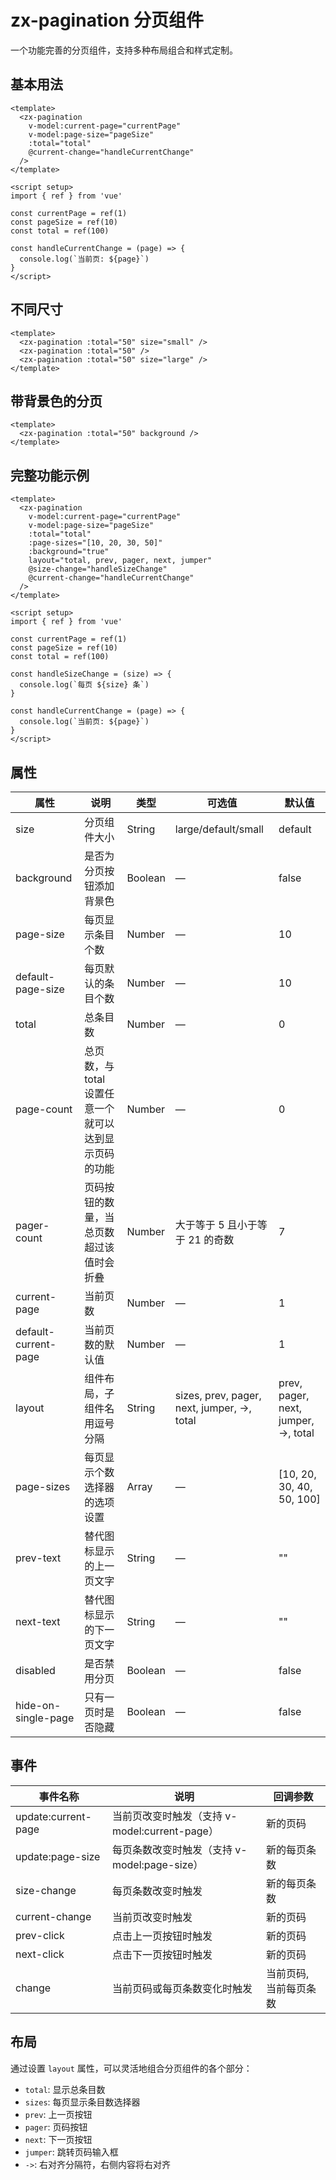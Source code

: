 # zx-pagination 分页组件

一个功能完善的分页组件，支持多种布局组合和样式定制。

## 基本用法

```vue
<template>
  <zx-pagination
    v-model:current-page="currentPage"
    v-model:page-size="pageSize"
    :total="total"
    @current-change="handleCurrentChange"
  />
</template>

<script setup>
import { ref } from 'vue'

const currentPage = ref(1)
const pageSize = ref(10)
const total = ref(100)

const handleCurrentChange = (page) => {
  console.log(`当前页: ${page}`)
}
</script>
```

## 不同尺寸

```vue
<template>
  <zx-pagination :total="50" size="small" />
  <zx-pagination :total="50" />
  <zx-pagination :total="50" size="large" />
</template>
```

## 带背景色的分页

```vue
<template>
  <zx-pagination :total="50" background />
</template>
```

## 完整功能示例

```vue
<template>
  <zx-pagination
    v-model:current-page="currentPage"
    v-model:page-size="pageSize"
    :total="total"
    :page-sizes="[10, 20, 30, 50]"
    :background="true"
    layout="total, prev, pager, next, jumper"
    @size-change="handleSizeChange"
    @current-change="handleCurrentChange"
  />
</template>

<script setup>
import { ref } from 'vue'

const currentPage = ref(1)
const pageSize = ref(10)
const total = ref(100)

const handleSizeChange = (size) => {
  console.log(`每页 ${size} 条`)
}

const handleCurrentChange = (page) => {
  console.log(`当前页: ${page}`)
}
</script>
```

## 属性

| 属性 | 说明 | 类型 | 可选值 | 默认值 |
|------|------|------|------|------|
| size | 分页组件大小 | String | large/default/small | default |
| background | 是否为分页按钮添加背景色 | Boolean | — | false |
| page-size | 每页显示条目个数 | Number | — | 10 |
| default-page-size | 每页默认的条目个数 | Number | — | 10 |
| total | 总条目数 | Number | — | 0 |
| page-count | 总页数，与 total 设置任意一个就可以达到显示页码的功能 | Number | — | 0 |
| pager-count | 页码按钮的数量，当总页数超过该值时会折叠 | Number | 大于等于 5 且小于等于 21 的奇数 | 7 |
| current-page | 当前页数 | Number | — | 1 |
| default-current-page | 当前页数的默认值 | Number | — | 1 |
| layout | 组件布局，子组件名用逗号分隔 | String | sizes, prev, pager, next, jumper, ->, total | prev, pager, next, jumper, ->, total |
| page-sizes | 每页显示个数选择器的选项设置 | Array | — | [10, 20, 30, 40, 50, 100] |
| prev-text | 替代图标显示的上一页文字 | String | — | "" |
| next-text | 替代图标显示的下一页文字 | String | — | "" |
| disabled | 是否禁用分页 | Boolean | — | false |
| hide-on-single-page | 只有一页时是否隐藏 | Boolean | — | false |

## 事件

| 事件名称 | 说明 | 回调参数 |
|------|------|------|
| update:current-page | 当前页改变时触发（支持 v-model:current-page） | 新的页码 |
| update:page-size | 每页条数改变时触发（支持 v-model:page-size） | 新的每页条数 |
| size-change | 每页条数改变时触发 | 新的每页条数 |
| current-change | 当前页改变时触发 | 新的页码 |
| prev-click | 点击上一页按钮时触发 | 新的页码 |
| next-click | 点击下一页按钮时触发 | 新的页码 |
| change | 当前页码或每页条数变化时触发 | 当前页码, 当前每页条数 |

## 布局

通过设置 `layout` 属性，可以灵活地组合分页组件的各个部分：

- `total`: 显示总条目数
- `sizes`: 每页显示条目数选择器
- `prev`: 上一页按钮
- `pager`: 页码按钮
- `next`: 下一页按钮
- `jumper`: 跳转页码输入框
- `->`: 右对齐分隔符，右侧内容将右对齐
